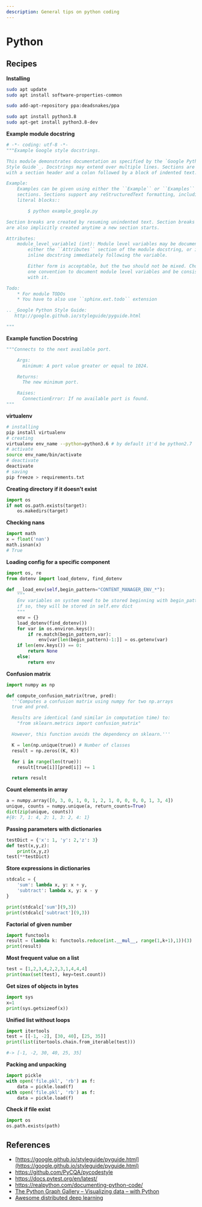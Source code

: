 ```yaml
---
description: General tips on python coding
---
```


# Python

## Recipes

**Installing**

```bash
sudo apt update
sudo apt install software-properties-common

sudo add-apt-repository ppa:deadsnakes/ppa

sudo apt install python3.8
sudo apt-get install python3.8-dev
```

**Example module docstring**

```python
# -*- coding: utf-8 -*-
"""Example Google style docstrings.

This module demonstrates documentation as specified by the `Google Python
Style Guide`_. Docstrings may extend over multiple lines. Sections are created
with a section header and a colon followed by a block of indented text.

Example:
    Examples can be given using either the ``Example`` or ``Examples``
    sections. Sections support any reStructuredText formatting, including
    literal blocks::

        $ python example_google.py

Section breaks are created by resuming unindented text. Section breaks
are also implicitly created anytime a new section starts.

Attributes:
    module_level_variable1 (int): Module level variables may be documented in
        either the ``Attributes`` section of the module docstring, or in an
        inline docstring immediately following the variable.

        Either form is acceptable, but the two should not be mixed. Choose
        one convention to document module level variables and be consistent
        with it.

Todo:
    * For module TODOs
    * You have to also use ``sphinx.ext.todo`` extension

.. _Google Python Style Guide:
   http://google.github.io/styleguide/pyguide.html

"""
```



**Example function Docstring**

```python
"""Connects to the next available port.

    Args:
      minimum: A port value greater or equal to 1024.

    Returns:
      The new minimum port.

    Raises:
      ConnectionError: If no available port is found.
"""
```



**virtualenv**

```bash
# installing
pip install virtualenv
# creating
virtualenv env_name --python=python3.6 # by default it'd be python2.7
# activate
source env_name/bin/activate
# deactivate
deactivate
# saving
pip freeze > requirements.txt
```

**Creating directory if it doesn't exist**

```python
import os
if not os.path.exists(target):
    os.makedirs(target)
```

**Checking nans**

```python
import math
x = float('nan')
math.isnan(x)
# True
```

**Loading config for a specific component**

```python
import os, re
from dotenv import load_dotenv, find_dotenv

def __load_env(self,begin_pattern="CONTENT_MANAGER_ENV_*"):
    """
    Env variables on system need to be stored beginning with begin_pattern
    if so, they will be stored in self.env dict
    """
    env = {}
    load_dotenv(find_dotenv())
    for var in os.environ.keys():
        if re.match(begin_pattern,var):
            env[var[len(begin_pattern)-1:]] = os.getenv(var)
    if len(env.keys()) == 0:
        return None
    else:
        return env
```

**Confusion matrix**

```python
import numpy as np

def compute_confusion_matrix(true, pred):
  '''Computes a confusion matrix using numpy for two np.arrays
  true and pred.

  Results are identical (and similar in computation time) to: 
    "from sklearn.metrics import confusion_matrix"

  However, this function avoids the dependency on sklearn.'''

  K = len(np.unique(true)) # Number of classes 
  result = np.zeros((K, K))

  for i in range(len(true)):
    result[true[i]][pred[i]] += 1

  return result
```

**Count elements in array**

```python
a = numpy.array([0, 3, 0, 1, 0, 1, 2, 1, 0, 0, 0, 0, 1, 3, 4])
unique, counts = numpy.unique(a, return_counts=True)
dict(zip(unique, counts))
#{0: 7, 1: 4, 2: 1, 3: 2, 4: 1}
```

**Passing parameters with dictionaries**

```python
testDict = {'x': 1, 'y': 2,'z': 3}
def test(x,y,z):
    print(x,y,z)
test(**testDict)    
```

**Store expressions in dictionaries**
```python
stdcalc = {
	'sum': lambda x, y: x + y,
	'subtract': lambda x, y: x - y
}

print(stdcalc['sum'](9,3))
print(stdcalc['subtract'](9,3))
```

**Factorial of given number**
```python
import functools
result = (lambda k: functools.reduce(int.__mul__, range(1,k+1),1))(3)
print(result)
```

**Most frequent value on a list**
```python
test = [1,2,3,4,2,2,3,1,4,4,4]
print(max(set(test), key=test.count))
```

**Get sizes of objects in bytes**
```python
import sys
x=1
print(sys.getsizeof(x))
```

**Unified list without loops**

```python
import itertools
test = [[-1, -2], [30, 40], [25, 35]]
print(list(itertools.chain.from_iterable(test)))

#-> [-1, -2, 30, 40, 25, 35]
```

**Packing and unpacking**

```python
import pickle
with open('file.pkl', 'rb') as f:
    data = pickle.load(f)
with open('file.pkl', 'rb') as f:
    data = pickle.load(f)
```

**Check if file exist**

```python
import os
os.path.exists(path)
```



## References

* [https://google.github.io/styleguide/pyguide.html](https://google.github.io/styleguide/pyguide.html)
* https://github.com/PyCQA/pycodestyle
* https://docs.pytest.org/en/latest/
* https://realpython.com/documenting-python-code/
* [The Python Graph Gallery – Visualizing data – with Python](https://python-graph-gallery.com)
* [Awesome distributed deep learning](https://github.com/bharathgs/Awesome-Distributed-Deep-Learning)

